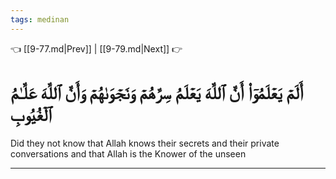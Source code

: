 ```yaml
---
tags: medinan
---
```


👈 [[9-77.md|Prev]] | [[9-79.md|Next]] 👉

# أَلَمۡ يَعۡلَمُوٓاْ أَنَّ ٱللَّهَ يَعۡلَمُ سِرَّهُمۡ وَنَجۡوَىٰهُمۡ وَأَنَّ ٱللَّهَ عَلَّـٰمُ ٱلۡغُيُوبِ

Did they not know that Allah knows their secrets and their private conversations and that Allah is the Knower of the unseen

---

